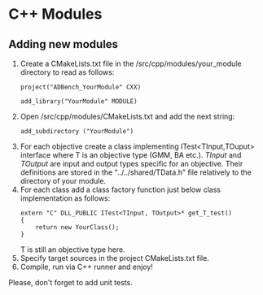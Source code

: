 # C++ Modules

## Adding new modules
1. Create a CMakeLists.txt file in the /src/cpp/modules/your_module directory to read as follows:
	```
	project("ADBench_YourModule" CXX)

	add_library("YourModule" MODULE)
	```
2. Open /src/cpp/modules/CMakeLists.txt and add the next string: 
	```
	add_subdirectory ("YourModule")
	```
3. For each objective create a class implementing ITest<TInput,TOuput> interface where T is an objective type (GMM, BA etc.). *TInput* and *TOutput* are input and output types specific for an objective. Their definitions are stored in the "../../shared/TData.h" file relatively to the directory of your module.
4. For each class add a class factory function just below class implementation as follows:
	```
	extern "C" DLL_PUBLIC ITest<TInput, TOutput>* get_T_test()
	{
	    return new YourClass();
	}
	```
	T is still an objective type here.
5. Specify target sources in the project CMakeLists.txt file.
6. Compile, run via C++ runner and enjoy!

Please, don't forget to add unit tests.
